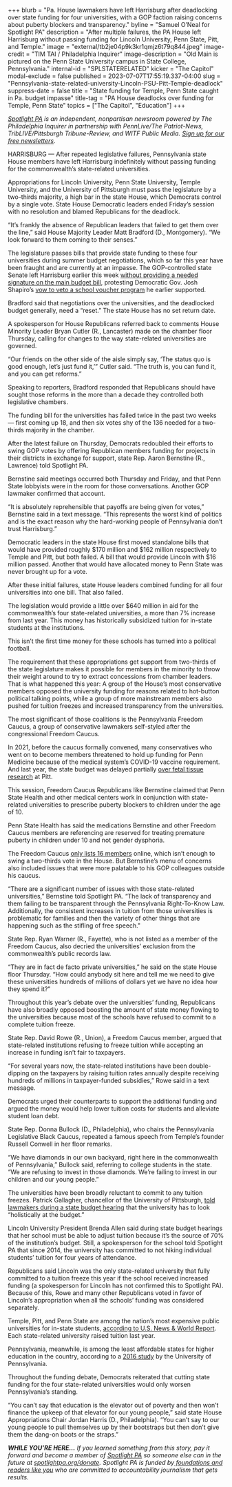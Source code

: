+++
blurb = "Pa. House lawmakers have left Harrisburg after deadlocking over state funding for four universities, with a GOP faction raising concerns about puberty blockers and transparency."
byline = "Samuel O’Neal for Spotlight PA"
description = "After multiple failures, the PA House left Harrisburg without passing funding for Lincoln University, Penn State, Pitt, and Temple."
image = "external/tb2je04p9k3kr1qmjz6t79q844.jpeg"
image-credit = "TIM TAI / Philadelphia Inquirer"
image-description = "Old Main is pictured on the Penn State University campus in State College, Pennsylvania."
internal-id = "SPLSTATERELATED"
kicker = "The Capitol"
modal-exclude = false
published = 2023-07-07T17:55:19.337-04:00
slug = "Pennsylvania-state-related-university-Lincoln-PSU-Pitt-Temple-deadlock"
suppress-date = false
title = "State funding for Temple, Penn State caught in Pa. budget impasse"
title-tag = "PA House deadlocks over funding for Temple, Penn State"
topics = ["The Capitol", "Education"]
+++

<a href="https://www.spotlightpa.org/"><em>Spotlight PA</em></a><em> is an independent, nonpartisan newsroom powered by The Philadelphia Inquirer in partnership with PennLive/The Patriot-News, TribLIVE/Pittsburgh Tribune-Review, and WITF Public Media. </em><a href="https://www.spotlightpa.org/newsletters"><em>Sign up for our free newsletters</em></a><em>.</em>

HARRISBURG — After repeated legislative failures, Pennsylvania state House members have left Harrisburg indefinitely without passing funding for the commonwealth’s state-related universities.

Appropriations for Lincoln University, Penn State University, Temple University, and the University of Pittsburgh must pass the legislature by a two-thirds majority, a high bar in the state House, which Democrats control by a single vote. State House Democratic leaders ended Friday’s session with no resolution and blamed Republicans for the deadlock.

“It’s frankly the absence of Republican leaders that failed to get them over the line,” said House Majority Leader Matt Bradford (D., Montgomery). “We look forward to them coming to their senses.”

<script src="https://www.spotlightpa.org/embed.js" async></script><div data-spl-embed-version="1" data-spl-src="https://www.spotlightpa.org/embeds/newsletter/"></div>

The legislature passes bills that provide state funding to these four universities during summer budget negotiations, which so far this year have been fraught and are currently at an impasse. The GOP-controlled state Senate left Harrisburg earlier this week <a href="https://www.spotlightpa.org/news/2023/07/pennsylvania-budget-governor-shapiro-education-conflict/">without providing a needed signature on the main budget bill</a>, protesting Democratic Gov. Josh Shapiro’s <a href="https://www.spotlightpa.org/news/2023/07/pennsylvania-budget-josh-shapiro-education-school-vouchers-deal/">vow to veto a school voucher program</a> he earlier supported.

Bradford said that negotiations over the universities, and the deadlocked budget generally, need a “reset.” The state House has no set return date.

A spokesperson for House Republicans referred back to comments House Minority Leader Bryan Cutler (R., Lancaster) made on the chamber floor Thursday, calling for changes to the way state-related universities are governed.

“Our friends on the other side of the aisle simply say, ‘The status quo is good enough, let’s just fund it,’” Cutler said. “The truth is, you can fund it, and you can get reforms.”

Speaking to reporters, Bradford responded that Republicans should have sought those reforms in the more than a decade they controlled both legislative chambers.

The funding bill for the universities has failed twice in the past two weeks —&nbsp;first coming up 18, and then six votes shy of the 136 needed for a two-thirds majority in the chamber.

After the latest failure on Thursday, Democrats redoubled their efforts to swing GOP votes by offering Republican members funding for projects in their districts in exchange for support, state Rep. Aaron Bernstine (R., Lawrence) told Spotlight PA.

Bernstine said meetings occurred both Thursday and Friday, and that Penn State lobbyists were in the room for those conversations. Another GOP lawmaker confirmed that account.

“It is absolutely reprehensible that payoffs are being given for votes,” Bernstine said in a text message. “This represents the worst kind of politics and is the exact reason why the hard-working people of Pennsylvania don’t trust Harrisburg.”

Democratic leaders in the state House first moved standalone bills that would have provided roughly $170 million and $162 million respectively to Temple and Pitt, but both failed. A bill that would provide Lincoln with $16 million passed. Another that would have allocated money to Penn State was never brought up for a vote.

After these initial failures, state House leaders combined funding for all four universities into one bill. That also failed.

The legislation would provide a little over $640 million in aid for the commonwealth’s four state-related universities, a more than 7% increase from last year. This money has historically subsidized tuition for in-state students at the institutions.

This isn’t the first time money for these schools has turned into a political football.

The requirement that these appropriations get support from two-thirds of the state legislature makes it possible for members in the minority to throw their weight around to try to extract concessions from chamber leaders. That is what happened this year: A group of the House’s most conservative members opposed the university funding for reasons related to hot-button political talking points, while a group of more mainstream members also pushed for tuition freezes and increased transparency from the universities.

The most significant of those coalitions is the Pennsylvania Freedom Caucus, a group of conservative lawmakers self-styled after the congressional Freedom Caucus.

In 2021, before the caucus formally convened, many conservatives who went on to become members threatened to hold up funding for Penn Medicine because of the medical system’s COVID-19 vaccine requirement. And last year, the state budget was delayed partially <a href="https://www.spotlightpa.org/news/2022/06/pa-pittsburgh-fetal-tissue-research-budget/">over fetal tissue research</a> at Pitt.

This session, Freedom Caucus Republicans like Bernstine claimed that Penn State Health and other medical centers work in conjunction with state-related universities to prescribe puberty blockers to children under the age of 10.

Penn State Health has said the medications Bernstine and other Freedom Caucus members are referencing are reserved for treating premature puberty in children under 10 and not gender dysphoria.

The Freedom Caucus <a href="https://statefreedomcaucus.org/">only lists 16 members</a> online, which isn’t enough to swing a two-thirds vote in the House. But Bernstine’s menu of concerns also included issues that were more palatable to his GOP colleagues outside his caucus.

“There are a significant number of issues with those state-related universities,” Bernstine told Spotlight PA. “The lack of transparency and them failing to be transparent through the Pennsylvania Right-To-Know Law. Additionally, the consistent increases in tuition from those universities is problematic for families and then the variety of other things that are happening such as the stifling of free speech.&#34;

State Rep. Ryan Warner (R., Fayette), who is not listed as a member of the Freedom Caucus, also decried the universities’ exclusion from the commonwealth’s public records law.

“They are in fact de facto private universities,” he said on the state House floor Thursday. “How could anybody sit here and tell me we need to give these universities hundreds of millions of dollars yet we have no idea how they spend it?”

Throughout this year’s debate over the universities’ funding, Republicans have also broadly opposed boosting the amount of state money flowing to the universities because most of the schools have refused to commit to a complete tuition freeze.

State Rep. David Rowe (R., Union), a Freedom Caucus member, argued that state-related institutions refusing to freeze tuition while accepting an increase in funding isn’t fair to taxpayers.

“For several years now, the state-related institutions have been double-dipping on the taxpayers by raising tuition rates annually despite receiving hundreds of millions in taxpayer-funded subsidies,” Rowe said in a text message.

Democrats urged their counterparts to support the additional funding and argued the money would help lower tuition costs for students and alleviate student loan debt.

State Rep. Donna Bullock (D., Philadelphia), who chairs the Pennsylvania Legislative Black Caucus, repeated a famous speech from Temple’s founder Russell Conwell in her floor remarks.

“We have diamonds in our own backyard, right here in the commonwealth of Pennsylvania,” Bullock said, referring to college students in the state. “We are refusing to invest in those diamonds. We’re failing to invest in our children and our young people.”

The universities have been broadly reluctant to commit to any tuition freezes. Patrick Gallagher, chancellor of the University of Pittsburgh, <a href="https://www.spotlightpa.org/statecollege/2023/04/penn-state-pitt-tuition-pennsylvania-budget-shapiro/">told lawmakers during a state budget hearing</a> that the university has to look “holistically at the budget.”

Lincoln University President Brenda Allen said during state budget hearings that her school must be able to adjust tuition because it’s the source of 70% of the institution’s budget. Still, a spokesperson for the school told Spotlight PA that since 2014, the university has committed to not hiking individual students’ tuition for four years of attendance.

Republicans said Lincoln was the only state-related university that fully committed to a tuition freeze this year if the school received increased funding (a spokesperson for Lincoln has not confirmed this to Spotlight PA). Because of this, Rowe and many other Republicans voted in favor of Lincoln’s appropriation when all the schools’ funding was considered separately.

<script src="https://www.spotlightpa.org/embed.js" async></script><div data-spl-embed-version="1" data-spl-src="https://www.spotlightpa.org/embeds/donate/"></div>

Temple, Pitt, and Penn State are among the nation’s most expensive public universities for in-state students, <a href="https://www.usnews.com/education/best-colleges/the-short-list-college/articles/colleges-with-the-highest-in-state-tuition">according to U.S. News &amp; World Report</a>. Each state-related university raised tuition last year.

Pennsylvania, meanwhile, is among the least affordable states for higher education in the country, according to a <a href="https://www.gse.upenn.edu/pdf/irhe/affordability_diagnosis/Pennsylvania_Affordability2016.pdf">2016 study</a> by the University of Pennsylvania.

Throughout the funding debate, Democrats reiterated that cutting state funding for the four state-related universities would only worsen Pennsylvania’s standing.

“You can’t say that education is the elevator out of poverty and then won’t finance the upkeep of that elevator for our young people,” said state House Appropriations Chair Jordan Harris (D., Philadelphia). “You can’t say to our young people to pull themselves up by their bootstraps but then don’t give them the dang-on boots or the straps.”

<strong><em>WHILE YOU’RE HERE…</em></strong><em> If you learned something from this story, pay it forward and become a member of </em><a href="https://www.spotlightpa.org/"><em>Spotlight PA</em></a><em> so someone else can in the future at </em><a href="https://www.spotlightpa.org/donate/"><em>spotlightpa.org/donate</em></a><em>. Spotlight PA is funded by</em><a href="https://www.spotlightpa.org/support"><em> foundations and readers like you</em></a><em> who are committed to accountability journalism that gets results.</em>

